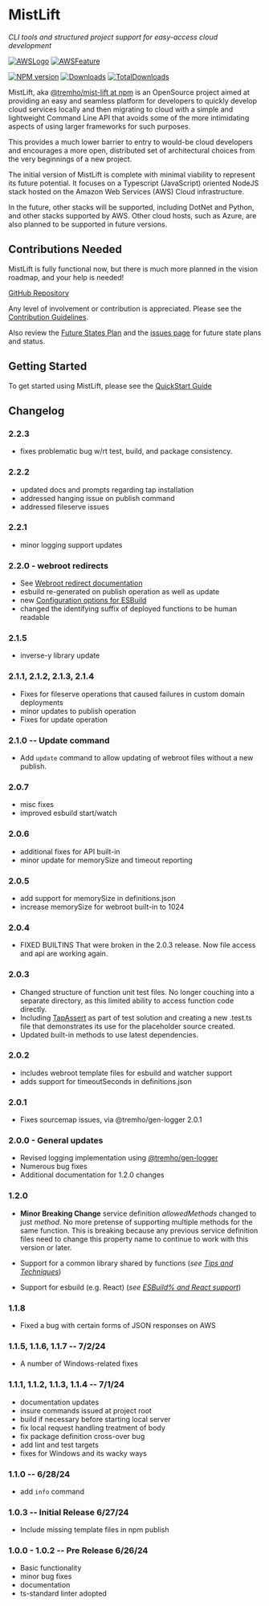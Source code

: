 
# MistLift

_CLI tools and structured project support for easy-access cloud development_

[![AWSLogo][aws-logo]][aws-url]
[![AWSFeature][aws-feature]][lambda-url]

[![NPM version][npm-image]][npm-url] 
[![Downloads][downloads-image]][npm-url]
[![TotalDownloads][total-downloads-image]][npm-url]

[aws-url]: https://aws.amazon.com
[lambda-url]: https://aws.amazon.com/lambda
[aws-logo]: https://img.shields.io/badge/-white?logo=amazonwebservices&logoColor=black
[aws-feature]: https://img.shields.io/badge/lambda-blue

[build-status]: https://travis-ci.org/tremho/mist-lift.svg?branch=master

[build-url]: https://travis-ci.org/tremho/mist-lift

[npm-image]: http://img.shields.io/npm/v/@tremho/mist-lift.svg

[npm-url]: https://npmjs.org/package/@tremho/mist-lift

[downloads-image]: http://img.shields.io/npm/dm/@tremho/mist-lift.svg

[total-downloads-image]: http://img.shields.io/npm/dt/@tremho/mist-lift.svg?label=total%20downloads

MistLift, aka [@tremho/mist-lift at npm](https://www.npmjs.com/package/@tremho/mist-lift) is an OpenSource project aimed at providing an easy and seamless platform for developers
to quickly develop cloud services locally and then migrating to cloud with a simple and
lightweight Command Line API that avoids some of the more intimidating aspects of 
using larger frameworks for such purposes.

This provides a much lower barrier to entry to would-be cloud developers
and encourages a more open, distributed set of architectural choices from the 
very beginnings of a new project.

The initial version of MistLift is complete with minimal viability 
to represent its future potential.  It focuses on a Typescript (JavaScript) oriented
NodeJS stack hosted on the Amazon Web Services (AWS) Cloud infrastructure.

In the future, other stacks will be supported, including DotNet and Python, and
other stacks supported by AWS.
Other cloud hosts, such as Azure, are also planned to be supported in future versions.

## Contributions Needed

MistLift is fully functional now, but there is much more planned in the
vision roadmap, and your help is needed!

[GitHub Repository](https://github.com/tremho/MistLift)

Any level of involvement or contribution is appreciated.  Please see
the [Contribution Guidelines](https://github.com/tremho/MistLift/blob/main/CONTRIBUTING.md).

Also review the [Future States Plan](https://github.com/tremho/MistLift/blob/main/doc/Future%20State%20Planning.md)
and the [issues page](https://github.com/tremho/MistLift/issues) for future state plans and status. 

## Getting Started

To get started using MistLift, please see the [QuickStart Guide](https://github.com/tremho/MistLift/blob/main/doc/MistLift%20Quick%20Start.md)


## Changelog

### 2.2.3
 - fixes problematic bug w/rt test, build, and package consistency. 

### 2.2.2
 - updated docs and prompts regarding tap installation
 - addressed hanging issue on publish command
 - addressed fileserve issues

### 2.2.1
- minor logging support updates

### 2.2.0 - webroot redirects
    
- See [Webroot redirect documentation](https://github.com/tremho/MistLift/blob/main/doc/Webroot%20Resource%20Redirects.md)
- esbuild re-generated on publish operation as well as update
- new [Configuration options for ESBuild]((https://github.com/tremho/MistLift/blob/main/doc/ESBuild%20and%20React%20support.md))
- changed the identifying suffix of deployed functions to be human readable    
### 2.1.5
  - inverse-y library update

### 2.1.1, 2.1.2, 2.1.3, 2.1.4
  - Fixes for fileserve operations that caused failures in custom domain deployments
  - minor updates to publish operation
  - Fixes for update operation

### 2.1.0 -- Update command
 - Add `update` command to allow updating of webroot files without a new publish.

### 2.0.7
 - misc fixes
 - improved esbuild start/watch

### 2.0.6
 - additional fixes for API built-in
 - minor update for memorySize and timeout reporting

### 2.0.5 
 - add support for memorySize in definitions.json
 - increase memorySize for webroot built-in to 1024

### 2.0.4
 - FIXED BUILTINS That were broken in the 2.0.3 release. Now file access and api are working again.

### 2.0.3
 - Changed structure of function unit test files.  No longer couching into a separate directory,
as this limited ability to access function code directly.
 - Including [TapAssert](https://www.npmjs.com/package/@tremho/tap-assert) as part of test solution and
creating a new .test.ts file that demonstrates its use for the placeholder source created.
 - Updated built-in methods to use latest dependencies.

### 2.0.2
- includes webroot template files for esbuild and watcher support
- adds support for timeoutSeconds in definitions.json

### 2.0.1
- Fixes sourcemap issues, via @tremho/gen-logger 2.0.1

### 2.0.0 - General updates
- Revised logging implementation using [@tremho/gen-logger](https://www.npmjs.com/package/@tremho/gen-logger)
- Numerous bug fixes
- Additional documentation for 1.2.0 changes

### 1.2.0

- __Minor Breaking Change__ service definition _allowedMethods_ changed to just _method_. No more pretense of supporting multiple methods for the same function.
This is breaking because any previous service definition files need to change this property name to continue to work with this version or later.

- Support for a common library shared by functions (_see [Tips and Techniques](./doc/Tips%20and%20Techiques.md)_)
- Support for esbuild (e.g. React) (_see [ESBuild% and React support](./doc/ESBuild%20and%20React%20support.md)_)

### 1.1.8

- Fixed a bug with certain forms of JSON responses on AWS

### 1.1.5, 1.1.6, 1.1.7 -- 7/2/24

- A number of Windows-related fixes 

### 1.1.1, 1.1.2, 1.1.3, 1.1.4 -- 7/1/24

- documentation updates
- insure commands issued at project root
- build if necessary before starting local server
- fix local request handling treatment of body
- fix package definition cross-over bug
- add lint and test targets
- fixes for Windows and its wacky ways

### 1.1.0 -- 6/28/24
- add `info` command

### 1.0.3 -- Initial Release 6/27/24
- Include missing template files in npm publish

### 1.0.0 - 1.0.2 -- Pre Release 6/26/24
- Basic functionality
- minor bug fixes
- documentation
- ts-standard linter adopted



 
 
 
 
 
 
 
 
 
